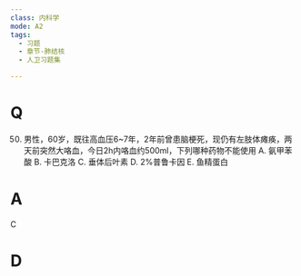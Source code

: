 ```yaml
---
class: 内科学
mode: A2
tags:
  - 习题
  - 章节-肺结核
  - 人卫习题集

---
```


# Q
50. 男性，60岁，既往高血压6~7年，2年前曾患脑梗死，现仍有左肢体瘫痪，两天前突然大咯血，今日2h内咯血约500ml，下列哪种药物不能使用
A. 氨甲苯酸
B. 卡巴克洛
C. 垂体后叶素
D. 2%普鲁卡因
E. 鱼精蛋白
# A
C
# D
